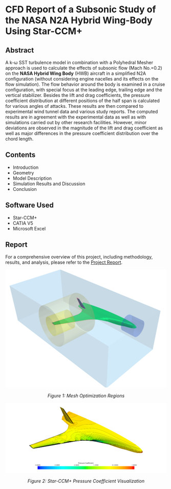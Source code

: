# CFD Report of a Subsonic Study of the NASA N2A Hybrid Wing-Body Using Star-CCM+

## Abstract
A k-ω SST turbulence model in combination with a Polyhedral Mesher approach is used to calculate the effects of subsonic flow (Mach No.=0.2) on the **NASA Hybrid Wing Body** (HWB) aircraft in a simplified N2A configuration (without considering engine nacelles and its effects on the flow simulation). The flow behavior around the body is examined in a cruise configuration, with special focus at the leading edge, trailing edge and the vertical stabilizer. Besides the lift and drag coefficients, the pressure coefficient distribution at different positions of the half span is calculated for various angles of attacks. These results are then compared to experimental wind tunnel data and various study reports. The computed results are in agreement with the experimental data as well as with simulations carried out by other research facilities. However, minor deviations are observed in the magnitude of the lift and drag coefficient as well as major differences in the pressure coefficient distribution over the chord length.

## Contents
- Introduction
- Geometry
- Model Description
- Simulation Results and Discussion
- Conclusion

## Software Used
- Star-CCM+
- CATIA V5
- Microsoft Excel

## Report
For a comprehensive overview of this project, including methodology, results, and analysis, please refer to the [Project Report](./docs/CFD%20Report.pdf).

<p align="center">
  <img src="../../../assets/additional_projects/hwb_cfd_analysis/mesh_regions.png" alt="Mesh Optimization Regions Screenshot" width="600"/>
</p>
<p align="center"><i>Figure 1: Mesh Optimization Regions</i></p>
<p align="center">
  <img src="../../../assets/additional_projects/hwb_cfd_analysis/12.53_iso_top.png" alt="Star-CCM+ Pressure Coefficient Visualization Screenshot" width="600"/>
</p>
<p align="center"><i>Figure 2: Star-CCM+ Pressure Coefficient Visualization</i></p>
